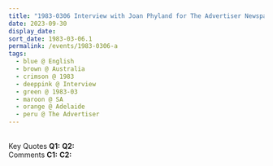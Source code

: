 ```yaml
---
title: "1983-0306 Interview with Joan Phyland for The Advertiser Newspaper, Flat, North Unley, Adelaide, SA, Australia"
date: 2023-09-30
display_date: 
sort_date: 1983-03-06.1
permalink: /events/1983-0306-a
tags:
  - blue @ English
  - brown @ Australia
  - crimson @ 1983
  - deeppink @ Interview
  - green @ 1983-03
  - maroon @ SA
  - orange @ Adelaide
  - peru @ The Advertiser
---
```


<br>

<wave-list>
  <list-title color="DarkSeaGreen" width="55">Key Quotes</list-title>
  <list-item color="BlanchedAlmond" width="280"><b>Q1:</b> <i></i></list-item>
  <list-item color="Lavender" width="280"><b>Q2:</b> <i></i></list-item>
</wave-list>

<br>

<wave-list>
  <list-title color="DarkSeaGreen" width="55">Comments</list-title>
  <list-item color="BlanchedAlmond" width="280"><b>C1:</b> <i></i></list-item>
  <list-item color="Lavender" width="280"><b>C2:</b> <i></i></list-item>
</wave-list>